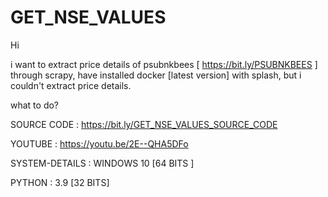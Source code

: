# GET_NSE_VALUES

Hi

i want to extract price details of psubnkbees [ https://bit.ly/PSUBNKBEES ] through scrapy,
have installed docker [latest version] with splash, but i couldn't extract price details.
  
what to do?
 
SOURCE CODE :  https://bit.ly/GET_NSE_VALUES_SOURCE_CODE
 
YOUTUBE :  https://youtu.be/2E--QHA5DFo
  
SYSTEM-DETAILS : WINDOWS 10 [64 BITS ]

PYTHON : 3.9 [32 BITS]
